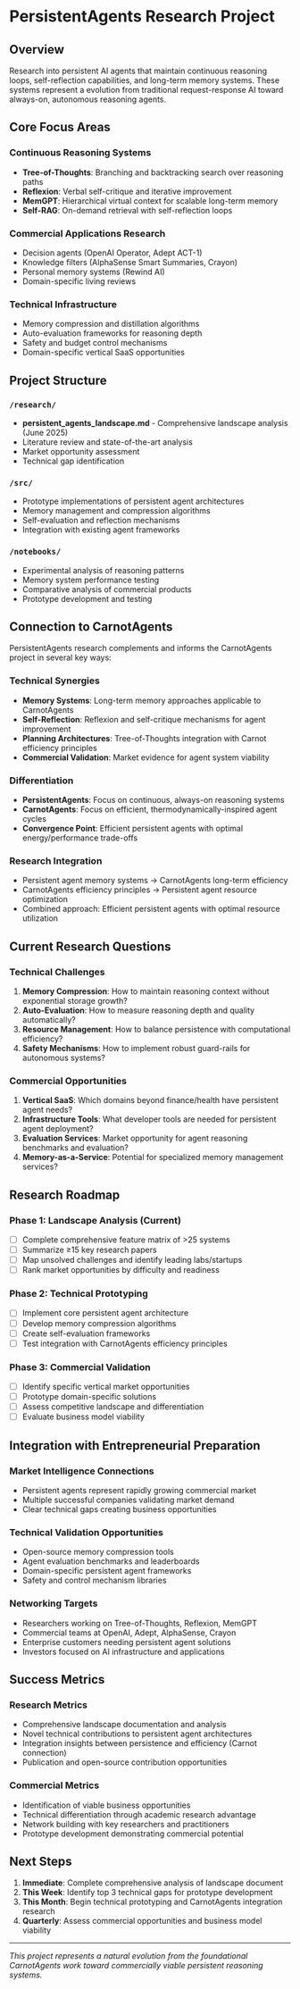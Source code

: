 # PersistentAgents Research Project

## Overview

Research into persistent AI agents that maintain continuous reasoning loops, self-reflection capabilities, and long-term memory systems. These systems represent a evolution from traditional request-response AI toward always-on, autonomous reasoning agents.

## Core Focus Areas

### Continuous Reasoning Systems
- **Tree-of-Thoughts**: Branching and backtracking search over reasoning paths
- **Reflexion**: Verbal self-critique and iterative improvement
- **MemGPT**: Hierarchical virtual context for scalable long-term memory
- **Self-RAG**: On-demand retrieval with self-reflection loops

### Commercial Applications Research
- Decision agents (OpenAI Operator, Adept ACT-1)
- Knowledge filters (AlphaSense Smart Summaries, Crayon)
- Personal memory systems (Rewind AI)
- Domain-specific living reviews

### Technical Infrastructure
- Memory compression and distillation algorithms
- Auto-evaluation frameworks for reasoning depth
- Safety and budget control mechanisms
- Domain-specific vertical SaaS opportunities

## Project Structure

### `/research/`
- **persistent_agents_landscape.md** - Comprehensive landscape analysis (June 2025)
- Literature review and state-of-the-art analysis
- Market opportunity assessment
- Technical gap identification

### `/src/`
- Prototype implementations of persistent agent architectures
- Memory management and compression algorithms
- Self-evaluation and reflection mechanisms
- Integration with existing agent frameworks

### `/notebooks/`
- Experimental analysis of reasoning patterns
- Memory system performance testing
- Comparative analysis of commercial products
- Prototype development and testing

## Connection to CarnotAgents

PersistentAgents research complements and informs the CarnotAgents project in several key ways:

### Technical Synergies
- **Memory Systems**: Long-term memory approaches applicable to CarnotAgents
- **Self-Reflection**: Reflexion and self-critique mechanisms for agent improvement
- **Planning Architectures**: Tree-of-Thoughts integration with Carnot efficiency principles
- **Commercial Validation**: Market evidence for agent system viability

### Differentiation
- **PersistentAgents**: Focus on continuous, always-on reasoning systems
- **CarnotAgents**: Focus on efficient, thermodynamically-inspired agent cycles
- **Convergence Point**: Efficient persistent agents with optimal energy/performance trade-offs

### Research Integration
- Persistent agent memory systems → CarnotAgents long-term efficiency
- CarnotAgents efficiency principles → Persistent agent resource optimization
- Combined approach: Efficient persistent agents with optimal resource utilization

## Current Research Questions

### Technical Challenges
1. **Memory Compression**: How to maintain reasoning context without exponential storage growth?
2. **Auto-Evaluation**: How to measure reasoning depth and quality automatically?
3. **Resource Management**: How to balance persistence with computational efficiency?
4. **Safety Mechanisms**: How to implement robust guard-rails for autonomous systems?

### Commercial Opportunities
1. **Vertical SaaS**: Which domains beyond finance/health have persistent agent needs?
2. **Infrastructure Tools**: What developer tools are needed for persistent agent deployment?
3. **Evaluation Services**: Market opportunity for agent reasoning benchmarks and evaluation?
4. **Memory-as-a-Service**: Potential for specialized memory management services?

## Research Roadmap

### Phase 1: Landscape Analysis (Current)
- [ ] Complete comprehensive feature matrix of >25 systems
- [ ] Summarize ≥15 key research papers
- [ ] Map unsolved challenges and identify leading labs/startups
- [ ] Rank market opportunities by difficulty and readiness

### Phase 2: Technical Prototyping
- [ ] Implement core persistent agent architecture
- [ ] Develop memory compression algorithms
- [ ] Create self-evaluation frameworks
- [ ] Test integration with CarnotAgents efficiency principles

### Phase 3: Commercial Validation
- [ ] Identify specific vertical market opportunities
- [ ] Prototype domain-specific solutions
- [ ] Assess competitive landscape and differentiation
- [ ] Evaluate business model viability

## Integration with Entrepreneurial Preparation

### Market Intelligence Connections
- Persistent agents represent rapidly growing commercial market
- Multiple successful companies validating market demand
- Clear technical gaps creating business opportunities

### Technical Validation Opportunities
- Open-source memory compression tools
- Agent evaluation benchmarks and leaderboards
- Domain-specific persistent agent frameworks
- Safety and control mechanism libraries

### Networking Targets
- Researchers working on Tree-of-Thoughts, Reflexion, MemGPT
- Commercial teams at OpenAI, Adept, AlphaSense, Crayon
- Enterprise customers needing persistent agent solutions
- Investors focused on AI infrastructure and applications

## Success Metrics

### Research Metrics
- Comprehensive landscape documentation and analysis
- Novel technical contributions to persistent agent architectures
- Integration insights between persistence and efficiency (Carnot connection)
- Publication and open-source contribution opportunities

### Commercial Metrics
- Identification of viable business opportunities
- Technical differentiation through academic research advantage
- Network building with key researchers and practitioners
- Prototype development demonstrating commercial potential

## Next Steps

1. **Immediate**: Complete comprehensive analysis of landscape document
2. **This Week**: Identify top 3 technical gaps for prototype development
3. **This Month**: Begin technical prototyping and CarnotAgents integration research
4. **Quarterly**: Assess commercial opportunities and business model viability

---

*This project represents a natural evolution from the foundational CarnotAgents work toward commercially viable persistent reasoning systems.*